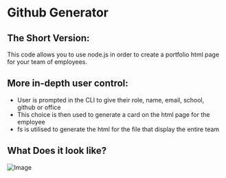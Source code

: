 # Github Generator

## The Short Version:
This code allows you to use node.js in order to create a portfolio html page for your team of employees.

## More in-depth user control:
 * User is prompted in the CLI to give their role, name, email, school, github or office
 * This choice is then used to generate a card on the html page for the employee
 * fs is utilised to generate the html for the file that display the entire team
 
## What Does it look like?
![Image](giphy.gif)



